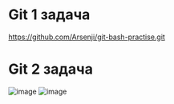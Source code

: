 # Git 1 задача
https://github.com/Arsenji/git-bash-practise.git
# Git 2 задача
![image](https://github.com/Arsenji/practise/assets/111646101/e2e8865d-bb19-43f4-925b-9fc2c4295742)
![image](https://github.com/Arsenji/practise/assets/111646101/174a69ff-b542-462b-ad2f-0a3728f502c8)


